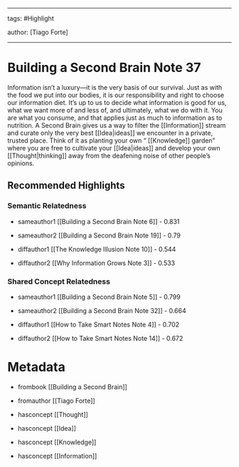 




---

tags: #Highlight

author: [Tiago Forte]

---
# Building a Second Brain Note 37




Information isn’t a luxury—it is the very basis of our survival. Just as with the food we put into our bodies, it is our responsibility and right to choose our information diet. It’s up to us to decide what information is good for us, what we want more of and less of, and ultimately, what we do with it. You are what you consume, and that applies just as much to information as to nutrition. A Second Brain gives us a way to filter the  [[Information]]  stream and curate only the very best  [[Idea|ideas]]  we encounter in a private, trusted place. Think of it as planting your own “ [[Knowledge]]  garden” where you are free to cultivate your  [[Idea|ideas]]  and develop your own  [[Thought|thinking]]  away from the deafening noise of other people’s opinions.


## Recommended Highlights

### Semantic Relatedness


- sameauthor1 [[Building a Second Brain Note 6]] - 0.831

- sameauthor2 [[Building a Second Brain Note 19]] - 0.79

- diffauthor1 [[The Knowledge Illusion Note 10]] - 0.544

- diffauthor2 [[Why Information Grows Note 3]] - 0.533
### Shared Concept Relatedness


- sameauthor1 [[Building a Second Brain Note 5]] - 0.799

- sameauthor2 [[Building a Second Brain Note 32]] - 0.664

- diffauthor1 [[How to Take Smart Notes Note 4]] - 0.702

- diffauthor2 [[How to Take Smart Notes Note 14]] - 0.672
# Metadata


- frombook [[Building a Second Brain]]

- fromauthor [[Tiago Forte]]

- hasconcept [[Thought]]

- hasconcept [[Idea]]

- hasconcept [[Knowledge]]

- hasconcept [[Information]]